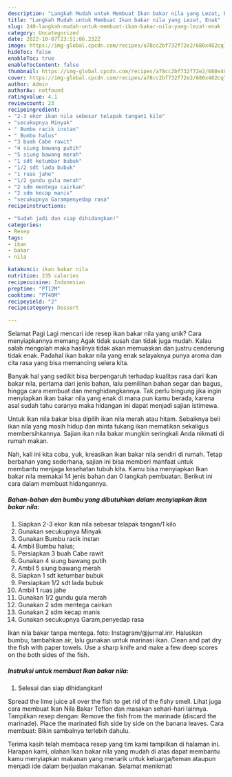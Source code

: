 ```yaml
---
description: "Langkah Mudah untuk Membuat Ikan bakar nila yang Lezat, Enak"
title: "Langkah Mudah untuk Membuat Ikan bakar nila yang Lezat, Enak"
slug: 240-langkah-mudah-untuk-membuat-ikan-bakar-nila-yang-lezat-enak
category: Uncategorized
date: 2022-10-07T23:51:06.232Z
image: https://img-global.cpcdn.com/recipes/a78cc2bf732f72e2/680x482cq70/ikan-bakar-nila-foto-resep-utama.jpg
hideToc: false
enableToc: true
enableTocContent: false
thumbnail: https://img-global.cpcdn.com/recipes/a78cc2bf732f72e2/680x482cq70/ikan-bakar-nila-foto-resep-utama.jpg
cover: https://img-global.cpcdn.com/recipes/a78cc2bf732f72e2/680x482cq70/ikan-bakar-nila-foto-resep-utama.jpg
author: Admin
authorAv: notfound
ratingvalue: 4.1
reviewcount: 23
recipeingredient:
- "2-3 ekor ikan nila sebesar telapak tangan1 kilo"
- "secukupnya Minyak"
- " Bumbu racik instan"
- " Bumbu halus"
- "3 buah Cabe rawit"
- "4 siung bawang putih"
- "5 siung bawang merah"
- "1 sdt ketumbar bubuk"
- "1/2 sdt lada bubuk"
- "1 ruas jahe"
- "1/2 gundu gula merah"
- "2 sdm mentega cairkan"
- "2 sdm kecap manis"
- "secukupnya Garampenyedap rasa"
recipeinstructions:

- "Sudah jadi dan siap dihidangkan!"
categories:
- Resep
tags:
- ikan
- bakar
- nila

katakunci: ikan bakar nila 
nutrition: 235 calories
recipecuisine: Indonesian
preptime: "PT12M"
cooktime: "PT40M"
recipeyield: "2"
recipecategory: Dessert

---
```



Selamat Pagi Lagi mencari ide resep ikan bakar nila yang unik? Cara menyiapkannya memang Agak tidak susah dan tidak juga mudah. Kalau salah mengolah maka hasilnya tidak akan memuaskan dan justru cenderung tidak enak. Padahal ikan bakar nila yang enak selayaknya punya aroma dan cita rasa yang bisa memancing selera kita.


Banyak hal yang sedikit bisa berpengaruh terhadap kualitas rasa dari ikan bakar nila, pertama dari jenis bahan, lalu pemilihan bahan segar dan bagus, hingga cara membuat dan menghidangkannya. Tak perlu bingung jika ingin menyiapkan ikan bakar nila yang enak di mana pun kamu berada, karena asal sudah tahu caranya maka hidangan ini dapat menjadi sajian istimewa.

Untuk ikan nila bakar bisa dipilih ikan nila merah atau hitam. Sebaiknya beli ikan nila yang masih hidup dan minta tukang ikan mematikan sekaligus membersihkannya. Sajian ikan nila bakar mungkin seringkali Anda nikmati di rumah makan.


Nah, kali ini kita coba, yuk, kreasikan ikan bakar nila sendiri di rumah. Tetap berbahan yang sederhana, sajian ini bisa memberi manfaat untuk membantu menjaga kesehatan tubuh kita. Kamu bisa menyiapkan Ikan bakar nila memakai 14 jenis bahan dan 0 langkah pembuatan. Berikut ini cara dalam membuat hidangannya.

<!--inarticleads1-->

##### Bahan-bahan dan bumbu yang dibutuhkan dalam menyiapkan Ikan bakar nila:

1. Siapkan 2-3 ekor ikan nila sebesar telapak tangan/1 kilo
1. Gunakan secukupnya Minyak
1. Gunakan  Bumbu racik instan
1. Ambil  Bumbu halus;
1. Persiapkan 3 buah Cabe rawit
1. Gunakan 4 siung bawang putih
1. Ambil 5 siung bawang merah
1. Siapkan 1 sdt ketumbar bubuk
1. Persiapkan 1/2 sdt lada bubuk
1. Ambil 1 ruas jahe
1. Gunakan 1/2 gundu gula merah
1. Gunakan 2 sdm mentega cairkan
1. Gunakan 2 sdm kecap manis
1. Gunakan secukupnya Garam,penyedap rasa


Ikan nila bakar tanpa mentega. foto: Instagram/@jurnal.irir. Haluskan bumbu, tambahkan air, lalu gunakan untuk marinasi ikan. Clean and pat dry the fish with paper towels. Use a sharp knife and make a few deep scores on the both sides of the fish. 

<!--inarticleads2-->

##### Instruksi untuk membuat Ikan bakar nila:


1. Selesai dan siap dihidangkan!

Spread the lime juice all over the fish to get rid of the fishy smell. Lihat juga cara membuat Ikan Nila Bakar Teflon dan masakan sehari-hari lainnya. Tampilkan resep dengan: Remove the fish from the marinade (discard the marinade). Place the marinated fish side by side on the banana leaves. Cara membuat: Bikin sambalnya terlebih dahulu. 

Terima kasih telah membaca resep yang tim kami tampilkan di halaman ini. Harapan kami, olahan Ikan bakar nila yang mudah di atas dapat membantu kamu menyiapkan makanan yang menarik untuk keluarga/teman ataupun menjadi ide dalam berjualan makanan. Selamat menikmati
